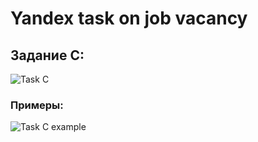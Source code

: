 # Yandex task on job vacancy

## Задание С:
![Task C](https://sun9-11.userapi.com/moeZgmTHBkIIPFlZFBVintNww-MMUQolTqpX0w/TcnbekcKJYA.jpg)

### Примеры:
![Task C example](https://sun9-22.userapi.com/aR6NfiEtAi_Z25XewQ61CHgX5BYam8iaoeDqfQ/hEuEmEW7HRk.jpg)
